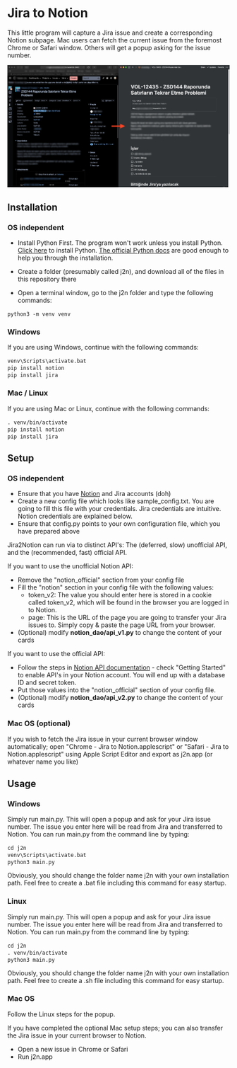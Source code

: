 # Jira to Notion

This little program will capture a Jira issue and create a corresponding Notion subpage. Mac users can fetch the current issue from the foremost Chrome or Safari window. Others will get a popup asking for the issue number.

![Screenshot](/screenshot.png?raw=true "Screenshot")

## Installation

### OS independent

* Install Python First. The program won't work unless you install Python.  [Click here](https://www.python.org/downloads/mac-osx/) to install Python. [The official Python docs](https://docs.python.org/3/using/mac.html) are good enough to help you through the installation.

* Create a folder (presumably called j2n), and download all of the files in this repository there

* Open a terminal window, go to the j2n folder and type the following commands:

```
python3 -m venv venv
```

### Windows

If you are using Windows, continue with the following commands:

```
venv\Scripts\activate.bat
pip install notion
pip install jira
```

### Mac / Linux

If you are using Mac or Linux, continue with the following commands:

```
. venv/bin/activate
pip install notion
pip install jira
```

## Setup

### OS independent

* Ensure that you have [Notion](www.notion.so) and Jira accounts (doh)
* Create a new config file which looks like sample_config.txt. You are going to fill this file with your credentials. Jira credentials are intuitive. Notion credentials are explained below.
* Ensure that config.py points to your own configuration file, which you have prepared above

Jira2Notion can run via to distinct API's: The (deferred, slow) unofficial API, and the (recommended, fast) official API.

If you want to use the unofficial Notion API:

* Remove the "notion_official" section from your config file
* Fill the "notion" section in your config file with the following values:
  * token_v2: The value you should enter here is stored in a cookie called token_v2, which will be found in the browser you are logged in to Notion.
  * page: This is the URL of the page you are going to transfer your Jira issues to. Simply copy & paste the page URL from your browser.
* (Optional) modify **notion_dao/api_v1.py** to change the content of your cards

If you want to use the official API:

* Follow the steps in [Notion API documentation](https://developers.notion.com) - check "Getting Started" to enable API's in your Notion account. You will end up with a database ID and secret token.
* Put those values into the "notion_official" section of your config file.
* (Optional) modify **notion_dao/api_v2.py** to change the content of your cards

### Mac OS (optional)

If you wish to fetch the Jira issue in your current browser window automatically; open "Chrome - Jira to Notion.applescript" or "Safari - Jira to Notion.applescript" using Apple Script Editor and export as j2n.app (or whatever name you like)

## Usage

### Windows

Simply run main.py. This will open a popup and ask for your Jira issue number. The issue you enter here will be read from Jira and transferred to Notion. You can run main.py from the command line by typing:

```
cd j2n
venv\Scripts\activate.bat
python3 main.py
```

Obviously, you should change the folder name j2n with your own installation path. Feel free to create a .bat file including this command for easy startup.

### Linux

Simply run main.py. This will open a popup and ask for your Jira issue number. The issue you enter here will be read from Jira and transferred to Notion. You can run main.py from the command line by typing:

```
cd j2n
. venv/bin/activate
python3 main.py
```

Obviously, you should change the folder name j2n with your own installation path. Feel free to create a .sh file including this command for easy startup.

### Mac OS

Follow the Linux steps for the popup.

If you have completed the optional Mac setup steps; you can also transfer the Jira issue in your current browser to Notion.
* Open a new issue in Chrome or Safari
* Run j2n.app
